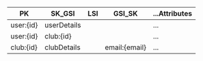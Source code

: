 | PK        | SK_GSI      | LSI | GSI_SK        | ...Attributes |
| --------- | ----------- | --- | ------------- | ------------- |
| user:{id} | userDetails |     |               | ...           |
| user:{id} | club:{id}   |     |               | ...           |
| club:{id} | clubDetails |     | email:{email} | ...           |
